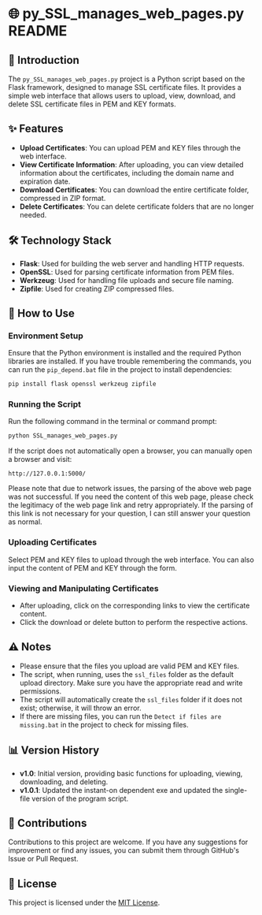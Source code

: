 # 🌐 py_SSL_manages_web_pages.py README

## 🚀 Introduction

The `py_SSL_manages_web_pages.py` project is a Python script based on the Flask framework, designed to manage SSL certificate files. It provides a simple web interface that allows users to upload, view, download, and delete SSL certificate files in PEM and KEY formats.

## ✨ Features

- **Upload Certificates**: You can upload PEM and KEY files through the web interface.
- **View Certificate Information**: After uploading, you can view detailed information about the certificates, including the domain name and expiration date.
- **Download Certificates**: You can download the entire certificate folder, compressed in ZIP format.
- **Delete Certificates**: You can delete certificate folders that are no longer needed.

## 🛠️ Technology Stack

- **Flask**: Used for building the web server and handling HTTP requests.
- **OpenSSL**: Used for parsing certificate information from PEM files.
- **Werkzeug**: Used for handling file uploads and secure file naming.
- **Zipfile**: Used for creating ZIP compressed files.

## 📝 How to Use

### Environment Setup

Ensure that the Python environment is installed and the required Python libraries are installed. If you have trouble remembering the commands, you can run the `pip_depend.bat` file in the project to install dependencies:

```bash
pip install flask openssl werkzeug zipfile
```

### Running the Script

Run the following command in the terminal or command prompt:

```bash
python SSL_manages_web_pages.py
```

If the script does not automatically open a browser, you can manually open a browser and visit:

```
http://127.0.0.1:5000/
```

Please note that due to network issues, the parsing of the above web page was not successful. If you need the content of this web page, please check the legitimacy of the web page link and retry appropriately. If the parsing of this link is not necessary for your question, I can still answer your question as normal.

### Uploading Certificates

Select PEM and KEY files to upload through the web interface. You can also input the content of PEM and KEY through the form.

### Viewing and Manipulating Certificates

- After uploading, click on the corresponding links to view the certificate content.
- Click the download or delete button to perform the respective actions.

## ⚠️ Notes

- Please ensure that the files you upload are valid PEM and KEY files.
- The script, when running, uses the `ssl_files` folder as the default upload directory. Make sure you have the appropriate read and write permissions.
- The script will automatically create the `ssl_files` folder if it does not exist; otherwise, it will throw an error.
- If there are missing files, you can run the `Detect if files are missing.bat` in the project to check for missing files.

## 📊 Version History

- **v1.0**: Initial version, providing basic functions for uploading, viewing, downloading, and deleting.
- **v1.0.1**: Updated the instant-on dependent exe and updated the single-file version of the program script. 
## 🤝 Contributions

Contributions to this project are welcome. If you have any suggestions for improvement or find any issues, you can submit them through GitHub's Issue or Pull Request.

## 📜 License

This project is licensed under the [MIT License](LICENSE).
